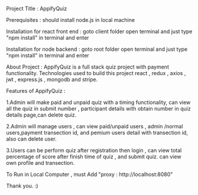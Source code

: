 Project Title : AppifyQuiz

Prerequisites : should install node.js in local machine

Installation for react front end : goto client folder open terminal and just type "npm install" in terminal and enter 

Installation for node backend : goto root folder open terminal and just type "npm install" in terminal and enter 

About Project : AppifyQuiz is a full stack quiz project with payment functionality. Technologies used to build this project react , redux , axios , jwt , express.js , mongodb and stripe.

Features of AppifyQuiz : 

1.Admin will make paid and unpaid quiz with a timing functionality,
can view all the quiz in submit number , participant details with obtain number in quiz details page,can delete quiz.

2.Admin will manage users , can view paid/unpaid users , admin /normal users,payment transection id, and pemium users detail with transection id,
also can delete user.

3.Users can be perform quiz after registration then login , can view total percentage of score after finish time of quiz , and submit quiz.
can view own profile and transection.

To Run in Local Computer , must Add "proxy : http://localhost:8080"

Thank you. :)



